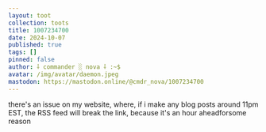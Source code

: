 ```yaml
---
layout: toot
collection: toots
title: 1007234700
date: 2024-10-07
published: true
tags: []
pinned: false
author: ⸸ commander ░ nova ⸸ :~$
avatar: /img/avatar/daemon.jpeg
mastodon: https://mastodon.online/@cmdr_nova/1007234700
---
```


there's an issue on my website, where, if i make any blog posts around 11pm EST, the RSS feed will break the link, because it's an hour aheadforsome reason
